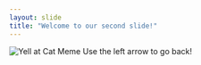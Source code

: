 ```yaml
---
layout: slide
title: "Welcome to our second slide!"
---
```

![Yell at Cat Meme](https://img.buzzfeed.com/buzzfeed-static/static/2019-11/22/19/enhanced/8ec921b40144/original-780-1574449339-2.jpg?crop=1246:652;0,37)
Use the left arrow to go back!
